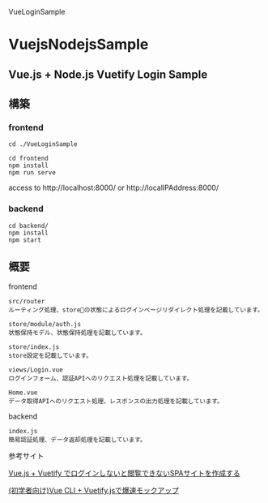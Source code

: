 VueLoginSample
# VuejsNodejsSample
## Vue.js + Node.js Vuetify Login Sample

## 構築
### frontend
```
cd ./VueLoginSample
```
```
cd frontend
npm install
npm run serve
```
access to http://localhost:8000/ or http://localIPAddress:8000/
### backend
```
cd backend/
npm install
npm start
```

## 概要
frontend  
```
src/router
ルーティング処理、storeの状態によるログインページリダイレクト処理を記載しています。

store/module/auth.js
状態保持モデル、状態保持処理を記載しています。

store/index.js
store設定を記載しています。

views/Login.vue
ログインフォーム、認証APIへのリクエスト処理を記載しています。

Home.vue
データ取得APIへのリクエスト処理、レスポンスの出力処理を記載しています。

```

backend  
```
index.js
簡易認証処理、データ返却処理を記載しています。
```

参考サイト

[Vue.js + Vuetify でログインしないと閲覧できないSPAサイトを作成する](https://qiita.com/trustbank_kei/items/3739002c3bcaa88aaab8#srcviewshogevue)

[(初学者向け)Vue CLI + Vuetify.jsで爆速モックアップ](https://qiita.com/kakakikiup1/items/dd6e96e79343cfb26c69)